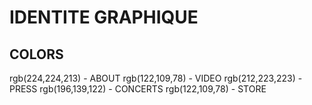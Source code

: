 # IDENTITE GRAPHIQUE

## COLORS
rgb(224,224,213) - ABOUT
rgb(122,109,78) - VIDEO
rgb(212,223,223) - PRESS
rgb(196,139,122) - CONCERTS
rgb(122,109,78) - STORE